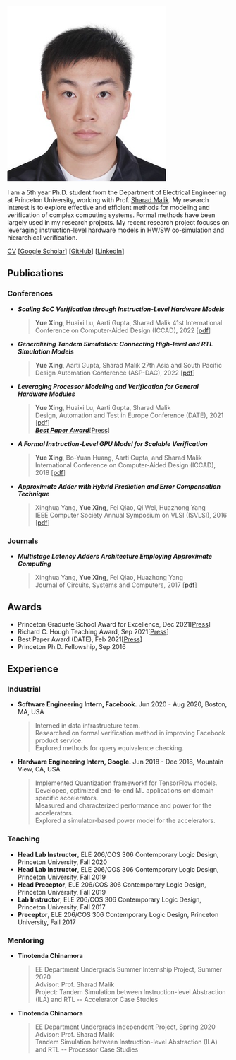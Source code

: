![profile-pic](img/YUEX-VISA.jpg)

I am a 5th year Ph.D. student from the Department of Electrical Engineering at Princeton University, working with Prof. [Sharad Malik](https://www.princeton.edu/~sharad/). 
My research interest is to explore effective and efficient methods for modeling and verification of complex computing systems. Formal methods have been largely used in my research projects. My recent research project focuses on leveraging instruction-level hardware models in HW/SW co-simulation and hierarchical verification.  

[CV](/files/cv.pdf) 
\[[Google Scholar](https://scholar.google.com/citations?user=gPszBPMAAAAJ&hl=en&oi=ao)] 
\[[GitHub](https://github.com/yuex1994)] 
\[[LinkedIn](https://www.linkedin.com/in/yue-xing-8b893810b/)]

## Publications

### Conferences
- **_Scaling SoC Verification through Instruction-Level Hardware Models_**
    > **Yue Xing**, Huaixi Lu, Aarti Gupta, Sharad Malik
    > 41st International Conference on Computer-Aided Design (ICCAD), 2022
    > \[[pdf](/files/iccad22.pdf)]

- **_Generalizing Tandem Simulation: Connecting High-level and RTL Simulation Models_**
    > **Yue Xing**, Aarti Gupta, Sharad Malik
    > 27th Asia and South Pacific Design Automation Conference (ASP-DAC), 2022
    > \[[pdf](/files/aspdac22.pdf)]

-  **_Leveraging Processor Modeling and Verification for General Hardware Modules_**
    > **Yue Xing**, Huaixi Lu, Aarti Gupta, Sharad Malik  
    > Design, Automation and Test in Europe Conference (DATE), 2021
    > \[[pdf](/files/date21.pdf)]  
    > **_[Best Paper Award](https://www.date-conference.com/)_**\[[Press](https://ece.princeton.edu/news/research-team-wins-best-paper-award-generalized-design-verification-model)]  

-   **_A Formal Instruction-Level GPU Model for Scalable Verification_**
    > **Yue Xing**, Bo-Yuan Huang, Aarti Gupta, and Sharad Malik  
    > International Conference on Computer-Aided Design (ICCAD), 2018 
    > \[[pdf](/files/iccad18.pdf)]

-   **_Approximate Adder with Hybrid Prediction and Error Compensation Technique_**
    > Xinghua Yang, **Yue Xing**, Fei Qiao, Qi Wei, Huazhong Yang   
    > IEEE Computer Society Annual Symposium on VLSI (ISVLSI), 2016 
    > \[[pdf](/files/isvlsi16.pdf)]

### Journals

-   **_Multistage Latency Adders Architecture Employing Approximate Computing_**
    > Xinghua Yang, **Yue Xing**, Fei Qiao, Huazhong Yang  
    > Journal of Circuits, Systems and Computers, 2017 
    > \[[pdf](files/jcsc17.pdf)]

## Awards
- Princeton Graduate School Award for Excellence, Dec 2021\[[Press](https://ece.princeton.edu/news/award-excellence-honors-graduate-student-achievement)]
- Richard C. Hough Teaching Award, Sep 2021\[[Press](https://ece.princeton.edu/news/rising-occasion-graduate-students-offer-leadership-difficult-year)]
- Best Paper Award (DATE), Feb 2021\[[Press](https://ece.princeton.edu/news/research-team-wins-best-paper-award-generalized-design-verification-model)]
- Princeton Ph.D. Fellowship, Sep 2016

## Experience

### Industrial

-  **Software Engineering Intern, Facebook.** Jun 2020 - Aug 2020, Boston, MA, USA
    > Interned in data infrastructure team.  
    > Researched on formal verification method in improving Facebook product service.  
    > Explored methods for query equivalence checking. 

-   **Hardware Engineering Intern, Google.** Jun 2018 - Dec 2018, Mountain View, CA, USA 
    > Implemented Quantization frameworkf for TensorFlow models.  
    > Developed, optimized end-to-end ML applications on domain specific accelerators.  
    > Measured and characterized performance and power for the accelerators.  
    > Explored a simulator-based power model for the accelerators.  

### Teaching

-   **Head Lab Instructor**, ELE 206/COS 306 Contemporary Logic Design, Princeton University, Fall 2020
-   **Head Lab Instructor**, ELE 206/COS 306 Contemporary Logic Design, Princeton University, Fall 2019
-   **Head Preceptor**, ELE 206/COS 306 Contemporary Logic Design, Princeton University, Fall 2019
-   **Lab Instructor**, ELE 206/COS 306 Contemporary Logic Design, Princeton University, Fall 2017
-   **Preceptor**, ELE 206/COS 306 Contemporary Logic Design, Princeton University, Fall 2017

### Mentoring

-   **Tinotenda Chinamora**
    > EE Department Undergrads Summer Internship Project, Summer 2020  
    > Advisor: Prof. Sharad Malik  
    > Project: Tandem Simulation between Instruction-level Abstraction (ILA) and RTL -- Accelerator Case Studies 

-   **Tinotenda Chinamora**
    > EE Department Undergrads Independent Project, Spring 2020  
    > Advisor: Prof. Sharad Malik  
    > Tandem Simulation between Instruction-level Abstraction (ILA) and RTL -- Processor Case Studies 
